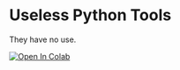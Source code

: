 # Useless Python Tools
They have no use.

 [![Open In Colab](https://colab.research.google.com/assets/colab-badge.svg)](https://colab.research.google.com/github/aicrumb/useless-pytools/blob/main/useless_py.ipynb)
